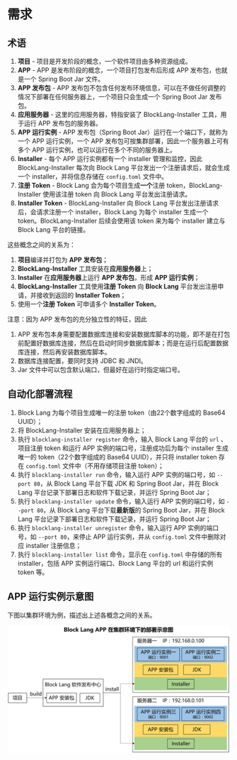 # 需求

## 术语

1. **项目** - 项目是开发阶段的概念，一个软件项目由多种资源组成。
2. **APP** - APP 是发布阶段的概念，一个项目打包发布后形成 APP 发布包，也就是一个 Spring Boot Jar 文件。
3. **APP 发布包** - APP 发布包不包含任何发布环境信息，可以在不做任何调整的情况下部署在任何服务器上，一个项目只会生成一个 Spring Boot Jar 发布包。
4. **应用服务器** - 这里的应用服务器，特指安装了 BlockLang-Installer 工具，用于运行 APP 发布包的服务器。
5. **APP 运行实例** - APP 发布包（Spring Boot Jar）运行在一个端口下，就称为一个 APP 运行实例，一个 APP 发布包可按集群部署，因此一个服务器上可有多个 APP 运行实例，也可以运行在多个不同的服务器上。
6. **Installer** - 每个 APP 运行实例都有一个 installer 管理和监控，因此 BlockLang-Installer 每次向 Block Lang 平台发出一个注册请求后，就会生成一个 installer，并将信息存储在 `config.toml` 文件中。
7. **注册 Token** - Block Lang 会为每个项目生成**一个**注册 token，BlockLang-Installer 使用该注册 token 向 Block Lang 平台发出注册请求。
8. **Installer Token** - BlockLang-Installer 向 Block Lang 平台发出注册请求后，会请求注册一个 installer，Block Lang 为每个 installer 生成一个 token。BlockLang-Installer 后续会使用该 token 来为每个 installer 建立与 Block Lang 平台的链接。

这些概念之间的关系为：

1. **项目**编译并打包为 **APP 发布包**；
2. **BlockLang-Installer** 工具安装在**应用服务器**上；
3. **Installer** 在**应用服务器**上运行 **APP 发布包**，形成 **APP 运行实例**；
4. **BlockLang-Installer** 工具使用**注册 Token** 向 **Block Lang** 平台发出注册申请，并接收到返回的 **Installer Token**；
5. 使用一个**注册 Token** 可申请多个 **Installer Token**。

注意：因为 APP 发布包的充分独立性的特征，因此

1. APP 发布包本身需要配置数据库连接和安装数据库脚本的功能，即不是在打包前配置好数据库连接，然后在启动时同步数据库脚本；而是在运行后配置数据库连接，然后再安装数据库脚本。
2. 数据库连接配置，要同时支持 JDBC 和 JNDI。
3. Jar 文件中可以包含默认端口，但最好在运行时指定端口号。

## 自动化部署流程

1. Block Lang 为每个项目生成唯一的注册 token（由22个数字组成的 Base64 UUID）；
2. 将 BlockLang-Installer 安装在应用服务器上；
3. 执行 `blocklang-installer register` 命令，输入 Block Lang 平台的 `url` 、项目注册 token 和运行 APP 实例的端口号，注册成功后为每个 installer 生成唯一的 token（22个数字组成的 Base64 UUID），并只将 installer token 存在 `config.toml` 文件中（不用存储项目注册 token）；
4. 执行 `blocklang-installer run` 命令，输入运行 APP 实例的端口号，如 `--port 80`，从 Block Lang 平台下载 JDK 和 Spring Boot Jar，并在 Block Lang 平台记录下部署日志和软件下载记录，并运行 Spring Boot Jar；
5. 执行 `blocklang-installer update` 命令，输入运行 APP 实例的端口号，如 `--port 80`，从 Block Lang 平台下载**最新版**的 Spring Boot Jar，并在 Block Lang 平台记录下部署日志和软件下载记录，并运行 Spring Boot Jar；
6. 执行 `blocklang-installer unregister` 命令，输入运行 APP 实例的端口号，如 `--port 80`，来停止 APP 运行实例，并从 `config.toml` 文件中删除对应 installer 注册信息；
7. 执行 `blocklang-installer list` 命令，显示在 `config.toml` 中存储的所有 installer，包括 APP 实例运行端口、Block Lang 平台的 url 和运行实例 token 等。

## APP 运行实例示意图

下图以集群环境为例，描述出上述各概念之间的关系。

![集群部署示意图](images/block_lang_cluster_deploy.png)
